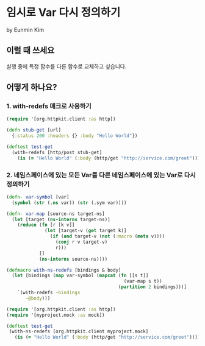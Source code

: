 # 임시로 Var 다시 정의하기

by Eunmin Kim

## 이럴 때 쓰세요

실행 중에 특정 함수를 다른 함수로 교체하고 싶습니다.

## 어떻게 하나요?

### 1. with-redefs 매크로 사용하기

```clojure
(require '[org.httpkit.client :as http])

(defn stub-get [url]
  {:status 200 :headers {} :body "Hello World"})

(deftest test-get
  (with-redefs [http/post stub-get]
    (is (= "Hello World" (:body (http/get "http://service.com/greet"))))))
```

### 2. 네임스페이스에 있는 모든 Var를 다른 네임스페이스에 있는 Var로 다시 정의하기

```clojure
(defn- var-symbol [var]
  (symbol (str (.ns var)) (str (.sym var))))

(defn- var-map [source-ns target-ns]
  (let [target (ns-interns target-ns)]
    (reduce (fn [r [k v]]
              (let [target-v (get target k)]
                (if (and target-v (not (:macro (meta v))))
                  (conj r v target-v)
                  r)))
            []
            (ns-interns source-ns))))

(defmacro with-ns-redefs [bindings & body]
  (let [bindings (map var-symbol (mapcat (fn [[s t]]
                                           (var-map s t))
                                         (partition 2 bindings)))]
    `(with-redefs ~bindings
       ~@body)))

(require '[org.httpkit.client :as http])
(require '[myproject.mock :as mock])

(deftest test-get
 (with-ns-redefs [org.httpkit.client myproject.mock]
   (is (= "Hello World" (:body (http/get "http://service.com/greet"))))))
```
